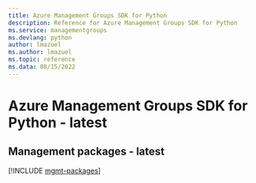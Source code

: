 ```yaml
---
title: Azure Management Groups SDK for Python
description: Reference for Azure Management Groups SDK for Python
ms.service: managementgroups
ms.devlang: python
author: lmazuel
ms.author: lmazuel
ms.topic: reference
ms.data: 08/15/2022
---
```

# Azure Management Groups SDK for Python - latest

## Management packages - latest
[!INCLUDE [mgmt-packages](management-groups-mgmt-index.md)]